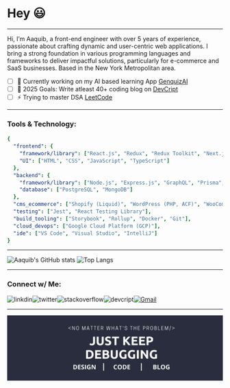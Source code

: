 # Hey :smiley:

---
Hi, I’m Aaquib, a front-end engineer with over 5 years of experience, passionate about crafting dynamic and user-centric web applications. I bring a strong foundation in various programming languages and frameworks to deliver impactful solutions, particularly for e-commerce and SaaS businesses. Based in the New York Metropolitan area.

- [ ] 🌱 Currently working on my AI based learning App [GenquizAI](https://quiz-gen-ai-front.vercel.app/)
- [ ] 🥅 2025 Goals: Write atleast 40+ coding blog on [DevCript](https://devcript.com)
- [ ] ⚡ Trying to master DSA [LeetCode](https://leetcode.com/killcodeX/)

---
### Tools & Technology:
```yaml
{
  "frontend": {
    "framework/library": ["React.js", "Redux", "Redux Toolkit", "Next.js", "Tailwind CSS", "Shadcn", "Material UI", "Ant Design", "Styled Components"],
    "UI": ["HTML", "CSS", "JavaScript", "TypeScript"]
  },
  "backend": {
    "framework/library": ["Node.js", "Express.js", "GraphQL", "Prisma", "REST APIs"],
    "database": ["PostgreSQL", "MongoDB"]
  },
  "cms_ecommerce": ["Shopify (Liquid)", "WordPress (PHP, ACF)", "WooCommerce"],
  "testing": ["Jest", "React Testing Library"],
  "build_tooling": ["Storybook", "Rollup", "Docker", "Git"],
  "cloud_devops": ["Google Cloud Platform (GCP)"],
  "ide": ["VS Code", "Visual Studio", "IntelliJ"]
}
```
---

![Aaquib's GitHub stats](https://github-readme-stats.vercel.app/api?username=killcodeX&show_icons=true&theme=vue-dark)
![Top Langs](https://github-readme-stats.vercel.app/api/top-langs/?username=killcodeX&layout=compact)

---
### Connect w/ Me:

[<img align="left" alt="linkdin" src="https://img.shields.io/badge/LinkedIn-0077B5?style=for-the-badge&logo=linkedin&logoColor=white" />][linkedin]
[<img align="left" alt="twitter" src="https://img.shields.io/badge/Twitter-1DA1F2?style=for-the-badge&logo=twitter&logoColor=white" />][twitter]
[<img align="left" alt="stackoverflow" src="https://img.shields.io/badge/stackoverflow-1DA1F2?style=for-the-badge&logo=stackoverflow&logoColor=white" />][stackoverflow]
[<img align="left" alt="devcript" src="https://img.shields.io/badge/devcript-1DA1F2?style=for-the-badge&logo=devcript&logoColor=yellow" />][devcript]
[![Gmail](https://img.shields.io/badge/-gmail-%23D14836?style=for-the-badge&logo=Gmail&logoColor=white)](mailto:aaquib5076@gmail.com)

[twitter]: https://twitter.com/thedevnextdoor
[linkedin]: https://www.linkedin.com/in/aaquib-ahmed/
[stackoverflow]: https://stackoverflow.com/users/12927822/aaquib
[devcript]: https://www.devcript.com/author/aaquib/

---
![banner](https://github.com/killcodeX/killcodeX/blob/master/linkedln%20banner%20(3).jpg)


